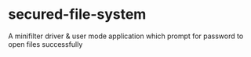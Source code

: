 # secured-file-system
A minifilter driver &amp; user mode application which prompt for password to open files successfully
